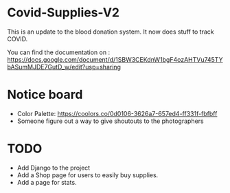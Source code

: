 # Covid-Supplies-V2

This is an update to the blood donation system. It now does stuff to track COVID.

You can find the documentation on : https://docs.google.com/document/d/1SBW3CEKdnW1bgF4ozAHTVu745TYbASumMJDE7GutD_w/edit?usp=sharing

# Notice board
- Color Palette: https://coolors.co/0d0106-3626a7-657ed4-ff331f-fbfbff
- Someone figure out a way to give shoutouts to the photographers

# TODO
- Add Django to the project
- Add a Shop page for users to easily buy supplies.
- Add a page for stats.
